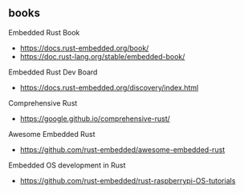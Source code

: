 ## books

Embedded Rust Book
- https://docs.rust-embedded.org/book/
- https://doc.rust-lang.org/stable/embedded-book/

Embedded Rust Dev Board
- https://docs.rust-embedded.org/discovery/index.html

Comprehensive Rust
- https://google.github.io/comprehensive-rust/

Awesome Embedded Rust
- https://github.com/rust-embedded/awesome-embedded-rust

Embedded OS development in Rust
- https://github.com/rust-embedded/rust-raspberrypi-OS-tutorials
